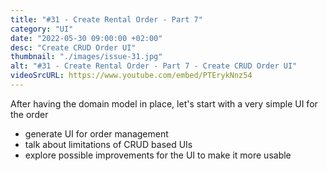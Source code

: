 ```yaml
---
title: "#31 - Create Rental Order - Part 7"
category: "UI"
date: "2022-05-30 09:00:00 +02:00"
desc: "Create CRUD Order UI"
thumbnail: "./images/issue-31.jpg"
alt: "#31 - Create Rental Order - Part 7 - Create CRUD Order UI"
videoSrcURL: https://www.youtube.com/embed/PTErykNnz54
---
```


After having the domain model in place, let's start with a very simple UI for the order

* generate UI for order management
* talk about limitations of CRUD based UIs
* explore possible improvements for the UI to make it more usable

